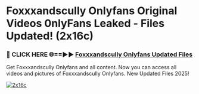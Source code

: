 # Foxxxandscully Onlyfans Original Videos 0nlyFans Leaked - Files Updated! (2x16c)

<h3>🔴 CLICK HERE 🌐==►► <a href="https://tinyurl.com/ehrbuxhb" rel="nofollow">Foxxxandscully Onlyfans Updated Files</a></h3>

Get Foxxxandscully Onlyfans and all content. Now you can access all videos and pictures of Foxxxandscully Onlyfans. New Updated Files 2025!

[![2x16c](https://i.imgur.com/lVYEuWS.gif)](https://tinyurl.com/ehrbuxhb)
